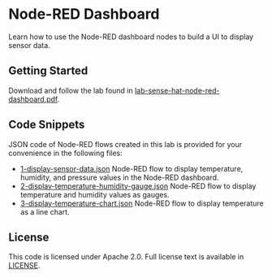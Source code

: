 # Node-RED Dashboard

Learn how to use the Node-RED dashboard nodes to build a UI to display sensor data.

## Getting Started

Download and follow the lab found in [lab-sense-hat-node-red-dashboard.pdf](https://github.com/jeancarl/node-red-labs/blob/master/lab-sense-hat/node-red-dashboard/lab-sense-hat-node-red-dashboard.pdf).

## Code Snippets

JSON code of Node-RED flows created in this lab is provided for your convenience in the following files:

* [1-display-sensor-data.json](https://github.com/jeancarl/node-red-labs/blob/master/lab-sense-hat/node-red-dashboard/code/1-display-sensor-data) Node-RED flow to display temperature, humidity, and pressure values in the Node-RED dashboard.
* [2-display-temperature-humidity-gauge.json](https://github.com/jeancarl/node-red-labs/tree/master/lab-sense-hat/node-red-dashboard/code/2-display-temperature-humidity-gauge.json) Node-RED flow to display temperature and humidity values as gauges.
* [3-display-temperature-chart.json](https://github.com/jeancarl/node-red-labs/tree/master/lab-sense-hat/node-red-dashboard/code/3-display-temperature-chart.json) Node-RED flow to display temperature as a line chart.

## License

This code is licensed under Apache 2.0. Full license text is available in [LICENSE](https://github.com/jeancarl/node-red-labs/tree/master/lab-sense-hat/LICENSE).
